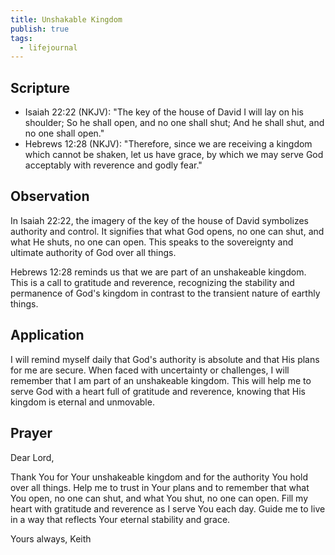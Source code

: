 ```yaml
---
title: Unshakable Kingdom
publish: true
tags:
  - lifejournal
---
```

## Scripture

- Isaiah 22:22 (NKJV): "The key of the house of David I will lay on his shoulder; So he shall open, and no one shall shut; And he shall shut, and no one shall open."
- Hebrews 12:28 (NKJV): "Therefore, since we are receiving a kingdom which cannot be shaken, let us have grace, by which we may serve God acceptably with reverence and godly fear."

## Observation

In Isaiah 22:22, the imagery of the key of the house of David symbolizes authority and control. It signifies that what God opens, no one can shut, and what He shuts, no one can open. This speaks to the sovereignty and ultimate authority of God over all things.

Hebrews 12:28 reminds us that we are part of an unshakeable kingdom. This is a call to gratitude and reverence, recognizing the stability and permanence of God's kingdom in contrast to the transient nature of earthly things.

## Application

I will remind myself daily that God's authority is absolute and that His plans for me are secure. When faced with uncertainty or challenges, I will remember that I am part of an unshakeable kingdom. This will help me to serve God with a heart full of gratitude and reverence, knowing that His kingdom is eternal and unmovable.

## Prayer

Dear Lord,

Thank You for Your unshakeable kingdom and for the authority You hold over all things. Help me to trust in Your plans and to remember that what You open, no one can shut, and what You shut, no one can open. Fill my heart with gratitude and reverence as I serve You each day. Guide me to live in a way that reflects Your eternal stability and grace.

Yours always,
Keith

